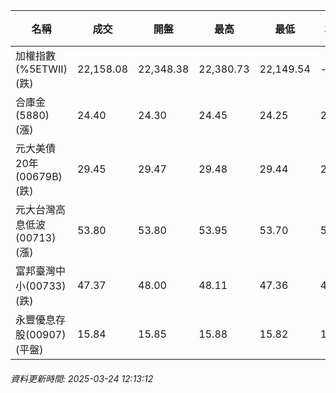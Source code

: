 | 名稱 | 成交 | 開盤 | 最高 | 最低 | 均價 | 成交金額(億) | 昨收 | 漲跌幅 | 漲跌 | 總量 | 昨量 | 振幅 |
| -------- | -------- | -------- | -------- |-------- | -------- | -------- |-------- |-------- |-------- | -------- | -------- |-------- |
|加權指數(%5ETWII) (跌)|22,158.08|22,348.38|22,380.73|22,149.54|-|1,708.51|22,209.10|0.23%|51.02|3,627,835|0|1.04%|
|合庫金(5880) (漲)|24.40|24.30|24.45|24.25|24.35|0.802|24.20|0.83%|0.20|3,293|19,902|0.83%|
|元大美債20年(00679B) (跌)|29.45|29.47|29.48|29.44|29.45|4.23|29.64|0.64%|0.19|14,366|17,882|0.13%|
|元大台灣高息低波(00713) (漲)|53.80|53.80|53.95|53.70|53.79|6.28|53.75|0.09%|0.05|11,665|35,028|0.47%|
|富邦臺灣中小(00733) (跌)|47.37|48.00|48.11|47.36|47.76|0.339|47.56|0.40%|0.19|710|493|1.58%|
|永豐優息存股(00907) (平盤)|15.84|15.85|15.88|15.82|15.85|0.110|15.84|0.00%|0.00|696|658|0.38%|
###### 資料更新時間: 2025-03-24 12:13:12